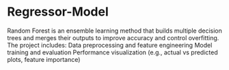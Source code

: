 # Regressor-Model
Random Forest is an ensemble learning method that builds multiple decision trees and merges their outputs to improve accuracy and control overfitting.  The project includes:  Data preprocessing and feature engineering  Model training and evaluation  Performance visualization (e.g., actual vs predicted plots, feature importance)
